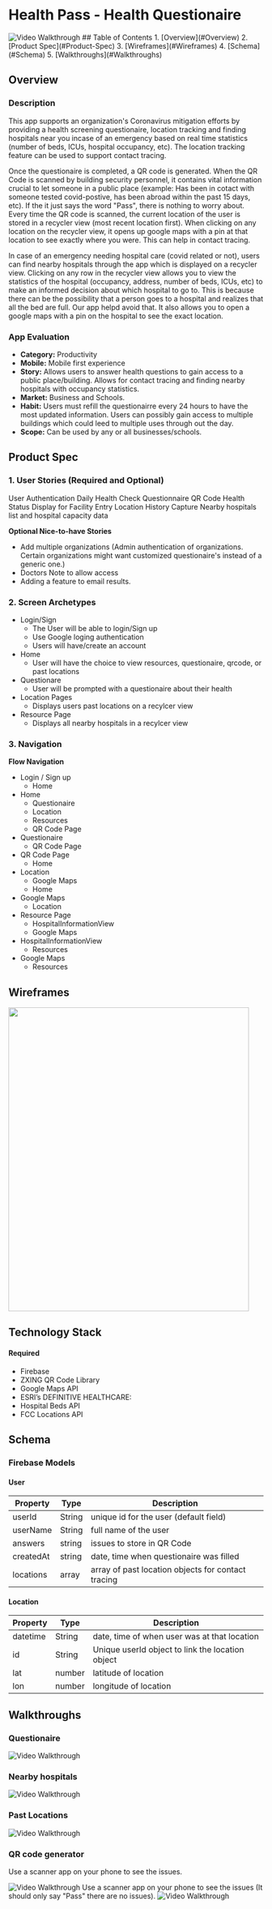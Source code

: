 # Health Pass - Health Questionaire

<img src='https://github.com/Android-TechFellow-Summer2020/HealthCheck/blob/master/hplogov3.png' title='Video Walkthrough' width='' alt='Video Walkthrough' />
## Table of Contents
1. [Overview](#Overview)
2. [Product Spec](#Product-Spec)
3. [Wireframes](#Wireframes)
4. [Schema](#Schema)
5. [Walkthroughs](#Walkthroughs)

## Overview

### Description
This app supports an organization's Coronavirus mitigation efforts by providing a health screening questionaire, location tracking and finding hospitals near you incase of an emergency based on real time statistics (number of beds, ICUs, hospital occupancy, etc). The location tracking feature can be used to support contact tracing.

Once the questionaire is completed, a QR code is generated. When the QR Code is scanned by building security personnel, it contains vital information crucial to let someone in a public place (example: Has been in cotact with someone tested covid-postive, has been abroad within the past 15 days, etc). If the it just says the word "Pass", there is nothing to worry about. Every time the QR code is scanned, the current location of the user is stored in a recycler view (most recent location first). When clicking on any location on the recycler view, it opens up google maps with a pin at that location to see exactly where you were. This can help in contact tracing.

In case of an emergency needing hospital care (covid related or not), users can find nearby hospitals through the app which is displayed on a recycler view. Clicking on any row in the recycler view allows you to view the statistics of the hospital (occupancy, address, number of beds, ICUs, etc) to make an informed decision about which hospital to go to. This is because there can be the possibility that a person goes to a hospital and realizes that all the bed are full. Our app helpd avoid that. It also allows you to open a google maps with a pin on the hospital to see the exact location.
### App Evaluation
- **Category:** Productivity
- **Mobile:** Mobile first experience
- **Story:** Allows users to answer health questions to gain access to a public place/building. Allows for contact tracing and finding nearby hospitals with occupancy statistics.
- **Market:** Business and Schools.
- **Habit:** Users must refill the questionairre every 24 hours to have the most updated information. Users can possibly gain access to multiple buildings which could leed to multiple uses through out the day.
- **Scope:** Can be used by any or all businesses/schools.

## Product Spec

### 1. User Stories (Required and Optional)

User Authentication 
Daily Health Check Questionnaire
QR Code Health Status Display for Facility Entry
Location History Capture
Nearby hospitals list and hospital capacity data

**Optional Nice-to-have Stories**

* Add multiple organizations (Admin authentication of organizations. Certain organizations might want customized questionaire's instead of a generic one.)
* Doctors Note to allow access
* Adding a feature to email results.

### 2. Screen Archetypes

* Login/Sign 
   * The User will be able to login/Sign up
   * Use Google loging authentication
   * Users will have/create an account
* Home 
   * User will have the choice to view resources, questionaire, qrcode, or past locations
* Questionare 
    * User will be prompted with a questionaire about their health
* Location Pages
    * Displays users past locations on a recylcer view
* Resource Page
    * Displays all nearby hospitals in a recylcer view


### 3. Navigation

**Flow Navigation**

* Login / Sign up 
   * Home
* Home 
   * Questionaire
   * Location
   * Resources
   * QR Code Page
* Questionaire 
   * QR Code Page
* QR Code Page
   * Home
* Location 
  * Google Maps
  * Home
* Google Maps 
  * Location
* Resource Page 
  * HospitalInformationView
  * Google Maps
* HospitalInformationView
  * Resources
* Google Maps
  * Resources
  

## Wireframes
<img src = 'https://github.com/Android-TechFellow-Summer2020/HealthCheck/blob/master/HealthCheckWireFrameV2.png?raw=true' height = '600px' width='475px'>

## Technology Stack

#### Required
* Firebase
* ZXING QR Code	Library	
* Google Maps API	
* ESRI’s DEFINITIVE HEALTHCARE: 
* Hospital Beds API 
* FCC Locations API

## Schema 

### Firebase Models
#### User 

   | Property      | Type     | Description |
   | ------------- | -------- | ------------|
   | userId        | String   | unique id for the user (default field) |
   | userName      | String   | full name of the user |
   | answers  | string | issues to store in QR Code |
   | createdAt| string | date, time when questionaire was filled |
   | locations| array | array of past location objects for contact tracing |
   
#### Location
   | Property      | Type     | Description |
   | ------------- | -------- | ------------|
   | datetime        | String   | date, time of when user was at that location |
   | id      | String   | Unique userId object to link the location object |
   | lat  | number | latitude of location |
   | lon | number | longitude of location |
   
   
## Walkthroughs

### Questionaire

<img src='https://github.com/Android-TechFellow-Summer2020/HealthCheck/blob/master/gif1.gif' title='Video Walkthrough' width='' alt='Video Walkthrough' />

### Nearby hospitals

<img src='https://github.com/Android-TechFellow-Summer2020/HealthCheck/blob/master/gif2.gif' title='Video Walkthrough' width='' alt='Video Walkthrough' />

### Past Locations

<img src='https://github.com/Android-TechFellow-Summer2020/HealthCheck/blob/master/gif3.gif' title='Video Walkthrough' width='' alt='Video Walkthrough' />

### QR code generator

Use a scanner app on your phone to see the issues.

<img src='https://github.com/Android-TechFellow-Summer2020/HealthCheck/blob/master/gif4.gif' title='Video Walkthrough' width='' alt='Video Walkthrough' />
Use a scanner app on your phone to see the issues (It should only say "Pass" there are no issues).

<img src='https://github.com/Android-TechFellow-Summer2020/HealthCheck/blob/master/gif5.gif' title='Video Walkthrough' width='' alt='Video Walkthrough' />
